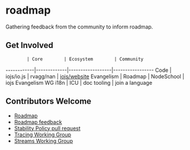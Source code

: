 roadmap
=======

Gathering feedback from the community to inform roadmap.


Get Involved
------------

            | Core        | Ecosystem        | Community
------------|-------------|------------------|-----------------
Code        | iojs/io.js  | rvagg/nan        | [iojs/website](https://iojs.org/en/index.html)
Evangelism  | Roadmap     | NodeSchool       | iojs Evangelism WG
i18n        | ICU         | doc tooling      | join a language


Contributors Welcome
--------------------

 * [Roadmap](https://github.com/iojs/roadmap)
 * [Roadmap feedback](https://github.com/iojs/roadmap/issues/14)
 * [Stability Policy pull request](https://github.com/iojs/io.js/pull/886)
 * [Tracing Working Group](https://github.com/iojs/tracing-wg)
 * [Streams Working Group](https://github.com/iojs/readable-stream)
 